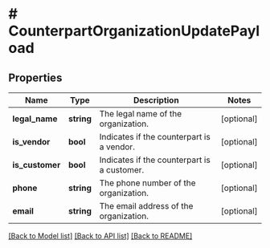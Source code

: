 # # CounterpartOrganizationUpdatePayload

## Properties

Name | Type | Description | Notes
------------ | ------------- | ------------- | -------------
**legal_name** | **string** | The legal name of the organization. | [optional]
**is_vendor** | **bool** | Indicates if the counterpart is a vendor. | [optional]
**is_customer** | **bool** | Indicates if the counterpart is a customer. | [optional]
**phone** | **string** | The phone number of the organization. | [optional]
**email** | **string** | The email address of the organization. | [optional]

[[Back to Model list]](../../README.md#models) [[Back to API list]](../../README.md#endpoints) [[Back to README]](../../README.md)
